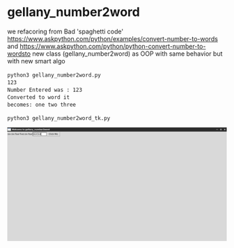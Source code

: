 # gellany_number2word

we refacoring from Bad 'spaghetti code'  https://www.askpython.com/python/examples/convert-number-to-words and https://www.askpython.com/python/python-convert-number-to-wordsto new class (gellany_number2word) as OOP with same behavior but with new smart algo 


<code>python3 gellany_number2word.py</code><br>
<code>123</code><br>
<code>Number Entered was :  123</code><br>
<code>Converted to word it becomes: one two three</code><br>

<code>python3 gellany_number2word_tk.py</code><br>

![alt text](https://github.com/gellanyhassan0/gellany_number2word/blob/main/Screenshot_2022-06-22_05-59-40.png?raw=true)<br>
